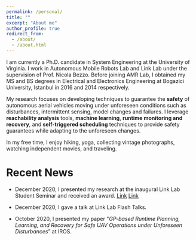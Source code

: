 ```yaml
---
permalink: /personal/
title: ""
excerpt: "About me"
author_profile: true
redirect_from: 
  - /about/
  - /about.html
---
```


I am currently a Ph.D. candidate in System Engineering at the University of Virginia. I work in Autonomous Mobile Robots Lab and Link Lab under the supervision of Prof. Nicola Bezzo. Before joining AMR Lab, I obtained my MS and BS degrees in Electrical and Electronics Engineering at Bogazici University, Istanbul in 2016 and 2014 respectively. 

My research focuses on developing techniques to guarantee the **safety** of autonomous aerial vehicles moving under unforeseen conditions such as disturbances, intermittent sensing, model changes and failures. I leverage **reachability analysis** tools, **machine learning**, **runtime monitoring and recovery**, and **self-triggered scheduling** techniques to provide safety guarantees while adapting to the unforeseen changes. 

In my free time, I enjoy hiking, yoga, collecting vintage photographs, watching independent movies, and  traveling.


Recent News
===
* December 2020, I presented my research at the inaugural Link Lab Student Seminar and received an award. [Link](https://engineering.virginia.edu/news/2021/01/link-lab-industry-initiative-fosters-next-generation-cyber-physical-systems-researchers "Link") [Link](https://engineering.virginia.edu/esen-yel-recognized-excellence-autonomous-systems-research "Link")

* December 2020, I gave a talk at Link Lab Flash Talks.

* October 2020, I presented my paper "_GP-based Runtime Planning, Learning, and Recovery for Safe UAV Operations under Unforeseen Disturbances_” at IROS.


